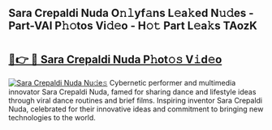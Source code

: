 ## Sara Crepaldi Nuda O𝚗𝚕yf𝚊ns L𝚎a𝚔ed N𝚞𝚍es - Part-VAl P𝚑𝚘tos Vi𝚍𝚎o - H𝚘𝚝 Part L𝚎a𝚔s TAozK

# <h2><a href="http://kf0zdg1.oniu.top/?m=Sara+Crepaldi+Nuda">🔗👉 🔴 Sara Crepaldi Nuda P𝚑ot𝚘𝚜 V𝚒d𝚎o</a></h2>

[![Sara Crepaldi Nuda Nu𝚍e𝚜](https://i.imgur.com/0qMVB7G.gif)](http://kf0zdg1.oniu.top/?m=Sara+Crepaldi+Nuda)
Cybernetic performer and multimedia innovator Sara Crepaldi Nuda, famed for sharing dance and lifestyle ideas through viral dance routines and brief films. Inspiring inventor Sara Crepaldi Nuda, celebrated for their innovative ideas and commitment to bringing new technologies to the world.  

